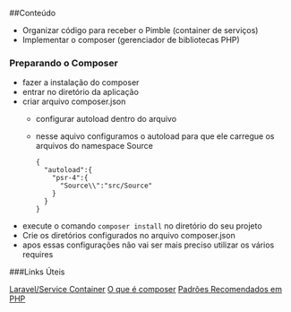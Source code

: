 
##Conteúdo

- Organizar código para receber o Pimble (container de serviços)
- Implementar o composer (gerenciador de bibliotecas PHP)



### Preparando o Composer
  - fazer a instalação do composer
  - entrar no diretório da aplicação
  - criar arquivo composer.json
    - configurar autoload dentro do arquivo
    - nesse aquivo configuramos o autoload para que ele carregue os arquivos do namespace Source 
    
    
          
          {
            "autoload":{
              "psr-4":{ 
                "Source\\":"src/Source"
              }
            }
          }
    
   - execute o comando ``composer install`` no diretório do seu projeto
   - Crie os diretórios configurados no arquivo composer.json
   - apos essas configurações não vai ser mais preciso utilizar os vários requires 
    
    
###Links Úteis

[Laravel/Service Container](http://pimple.sensiolabs.org/)
[O que é composer](http://www.laravel.com.br/o-que-de-fato-e-o-composer/)
[Padrões Recomendados em PHP](http://www.php-fig.org/psr/)


